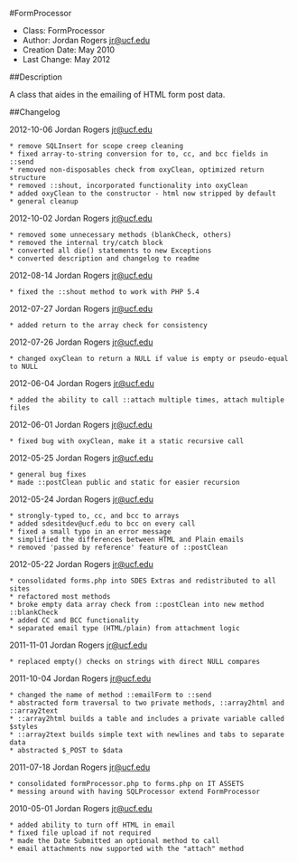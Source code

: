 #FormProcessor

- Class: FormProcessor
- Author: Jordan Rogers <jr@ucf.edu>
- Creation Date: May 2010
- Last Change: May 2012

##Description

A class that aides in the emailing of HTML form post data.

##Changelog

2012-10-06 Jordan Rogers <jr@ucf.edu>

	* remove SQLInsert for scope creep cleaning
	* fixed array-to-string conversion for to, cc, and bcc fields in ::send
	* removed non-disposables check from oxyClean, optimized return structure
	* removed ::shout, incorporated functionality into oxyClean
	* added oxyClean to the constructor - html now stripped by default
	* general cleanup

2012-10-02 Jordan Rogers <jr@ucf.edu>

	* removed some unnecessary methods (blankCheck, others)
	* removed the internal try/catch block
	* converted all die() statements to new Exceptions
	* converted description and changelog to readme

2012-08-14 Jordan Rogers <jr@ucf.edu>

	* fixed the ::shout method to work with PHP 5.4

2012-07-27 Jordan Rogers <jr@ucf.edu>

	* added return to the array check for consistency

2012-07-26 Jordan Rogers <jr@ucf.edu>

	* changed oxyClean to return a NULL if value is empty or pseudo-equal to NULL

2012-06-04 Jordan Rogers <jr@ucf.edu>

	* added the ability to call ::attach multiple times, attach multiple files

2012-06-01 Jordan Rogers <jr@ucf.edu>

	* fixed bug with oxyClean, make it a static recursive call

2012-05-25 Jordan Rogers <jr@ucf.edu>

	* general bug fixes
	* made ::postClean public and static for easier recursion

2012-05-24 Jordan Rogers <jr@ucf.edu>

	* strongly-typed to, cc, and bcc to arrays
	* added sdesitdev@ucf.edu to bcc on every call
	* fixed a small typo in an error message
	* simplified the differences between HTML and Plain emails
	* removed 'passed by reference' feature of ::postClean

2012-05-22 Jordan Rogers <jr@ucf.edu>

	* consolidated forms.php into SDES Extras and redistributed to all sites
	* refactored most methods
	* broke empty data array check from ::postClean into new method ::blankCheck
	* added CC and BCC functionality
	* separated email type (HTML/plain) from attachment logic

2011-11-01 Jordan Rogers <jr@ucf.edu>

	* replaced empty() checks on strings with direct NULL compares

2011-10-04 Jordan Rogers <jr@ucf.edu>

	* changed the name of method ::emailForm to ::send
	* abstracted form traversal to two private methods, ::array2html and ::array2text
	* ::array2html builds a table and includes a private variable called $styles
	* ::array2text builds simple text with newlines and tabs to separate data
	* abstracted $_POST to $data

2011-07-18 Jordan Rogers <jr@ucf.edu>

	* consolidated formProcessor.php to forms.php on IT ASSETS
	* messing around with having SQLProcessor extend FormProcessor

2010-05-01 Jordan Rogers <jr@ucf.edu>

	* added ability to turn off HTML in email
	* fixed file upload if not required
	* made the Date Submitted an optional method to call 
	* email attachments now supported with the "attach" method